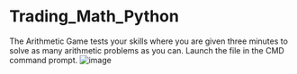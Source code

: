 # Trading_Math_Python
The Arithmetic Game tests your skills where you are given three minutes to solve as many arithmetic problems as you can. Launch the file in the CMD command prompt.
![image](https://user-images.githubusercontent.com/111250702/198859587-d5463445-e7c7-4168-af39-f8b345bb7657.png)
